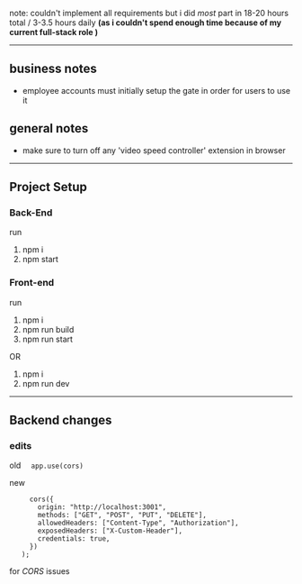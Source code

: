 
note: couldn't implement all requirements but i did *most* part in 18-20 hours total / 3-3.5 hours daily **(as i couldn't spend enough time because of my current full-stack role )**

---

## business notes
- employee accounts must initially setup the gate in order for users to use it

## general notes
- make sure to turn off any 'video speed controller' extension in browser

---
## Project Setup
### Back-End
run 
1) npm i   
2) npm start

### Front-end
run
1) npm i
2) npm run build
3) npm run start

OR
1) npm i
2) npm run dev


---

## Backend changes
### edits

 old 
```	  app.use(cors) ```

new
 ```app.use(
      cors({
        origin: "http://localhost:3001",
        methods: ["GET", "POST", "PUT", "DELETE"],
        allowedHeaders: ["Content-Type", "Authorization"],
        exposedHeaders: ["X-Custom-Header"],
        credentials: true,
      })
    );
  ``` 

for *CORS* issues


